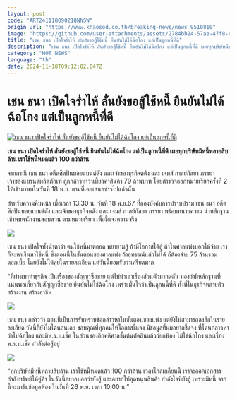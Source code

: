 ```yaml
---
layout: post
code: "ART24111809021QNNSW"
origin_url: "https://www.khaosod.co.th/breaking-news/news_9510810"
image: "https://github.com/user-attachments/assets/2784bb24-57ae-47f8-89a0-586882049bf5"
title: "เชน ธนา เปิดใจร่ำไห้ ลั่นยังขอสู้ใช้หนี้ ยืนยันไม่ได้ฉ้อโกง แต่เป็นลูกหนี้ที่ดี"
description: "เชน ธนา เปิดใจร่ำไห้ ลั่นยังขอสู้ใช้หนี้ ยืนยันไม่ได้ฉ้อโกง แต่เป็นลูกหนี้ที่ดี เผยทุกบริษัทมีหนี้หลายสิบล้าน เราใช้หนี้หมดแล้ว 100 กว่าล้าน"
category: "HOT_NEWS"
language: "th"
date: 2024-11-18T09:12:02.647Z
---
```


# เชน ธนา เปิดใจร่ำไห้ ลั่นยังขอสู้ใช้หนี้ ยืนยันไม่ได้ฉ้อโกง แต่เป็นลูกหนี้ที่ดี

[![เชน ธนา เปิดใจร่ำไห้ ลั่นยังขอสู้ใช้หนี้ ยืนยันไม่ได้ฉ้อโกง แต่เป็นลูกหนี้ที่ดี](https://www.khaosod.co.th/wpapp/uploads/2024/11/chaintan5523-18.jpg "เชน ธนา เปิดใจร่ำไห้ ลั่นยังขอสู้ใช้หนี้ ยืนยันไม่ได้ฉ้อโกง แต่เป็นลูกหนี้ที่ดี")](https://www.khaosod.co.th/wpapp/uploads/2024/11/chaintan5523-18.jpg)

**เชน ธนา เปิดใจร่ำไห้ ลั่นยังขอสู้ใช้หนี้ ยืนยันไม่ได้ฉ้อโกง แต่เป็นลูกหนี้ที่ดี เผยทุกบริษัทมีหนี้หลายสิบล้าน เราใช้หนี้หมดแล้ว 100 กว่าล้าน**

จากกรณี เชน ธนา อดีตศิลปินบอยแบนด์ดัง และเจ้าของธุรกิจตดัง และ เจมส์ กาลย์กัลยา ภรรยา เจ้าของแบรนด์ผลิตภัณฑ์ ถูกกล่าวหาว่าเบี้ยวค่าสินค้า 79 ล้านบาท โดยตำรวจออกหมายเรียกครั้งที่ 2 ให้เข้ามาพบในวันที่ 18 พ.ย. ตามที่เคยเสนอข่าวไปแล้วนั้น

สำหรับความคืบหน้า เมื่อเวลา 13.30 น. วันที่ 18 พ.ย.67 ที่กองบังคับการปราบปราม เชน ธนา อดีตศิลปินบอยแบนด์ดัง และเจ้าของธุรกิจตดัง และ เจมส์ กาลย์กัลยา ภรรยา พร้อมทนายความ นำหลักฐานเข้าพบพนักงานสอบสวน ตามหมายเรียก เพื่อชี้แจงความจริง

[![](https://www.khaosod.co.th/wpapp/uploads/2024/11/chaintan5523-13.jpg)](https://www.khaosod.co.th/wpapp/uploads/2024/11/chaintan5523-13.jpg)

เชน ธนา เปิดใจทั้งน้ำตาว่า ตนใช้หนี้มาตลอด พยายามสู้ ถ้ามีโอกาสได้สู้ ถ้าในศาลแพ่งบอกให้จ่าย เราก็จะหาเงินมาใช้หนี้ ซึ่งตอนนี้ในขั้นตอนของศาลแพ่ง ถ้าอุทธรณ์แล้วไม่ได้ ก็ต้องจ่าย 75 ล้านรวมดอกเบี้ย โดยยังไม่ได้คุยในรายละเอียด แต่วันนี้ยอมรับว่าเครียดมาก

“ที่ผ่านมาทำธุรกิจ เป็นเรื่องของสัญญาซื้อขาย แต่ไม่น่าเอาเรื่องส่วนตัวมากดดัน มองว่ามีหลักฐานที่แน่นพอเกี่ยวกับสัญญาซื้อขาย ยืนยันไม่ใช่ฉ้อโกง เพราะมั่นใจว่าเป็นลูกหนี้ที่ดี ทั้งที่ในธุรกิจหลายตัวสร้างงาน สร้างอาชีพ

[![](https://www.khaosod.co.th/wpapp/uploads/2024/11/chaintan5523-4.jpg)](https://www.khaosod.co.th/wpapp/uploads/2024/11/chaintan5523-4.jpg)

เชน ธนา กล่าวว่า ตอนนี้เป็นการรับทราบข้อกล่าวหาในขั้นตอนของแพ่ง แต่ยังไม่สามารถลงลึกในรายละเอียด วันนี้ก็ยังไมได้นอนเลย ขอบคุณที่ทุกคนให้โอกาสชี้แจง มีข้อมูลที่ผมอยากชี้แจง ที่โดนกล่าวหาว่าไปฉ้อโกง และมีพ.ร.บ.เช็ค ในส่วนของอีกคดีศาลชั้นต้นตัดสินแล้วว่ยกฟ้อง ไม่ใช่ฉ้อโกง และเรื่องพ.ร.บ.เช็ค กำลังต่อสู้อยู่

[![](https://www.khaosod.co.th/wpapp/uploads/2024/11/chaintan5523-11.jpg)](https://www.khaosod.co.th/wpapp/uploads/2024/11/chaintan5523-11.jpg)

“ทุกบริษัทมีหนี้หลายสิบล้าน เราใช้หนี้หมดแล้ว 100 กว่าล้าน เวลาไกล่เกลี้ยหนี้ เราจะออกเอกสารกำลังทรัพย์ให้คู่ค้า ในวันนี้อยากบอกว่ายังสู้ และอยากให้อุดหนุนสินค้า กำลังใจที่ยังสู้ เพราะมีหนี้ จากนี้จะมารับข้อมูลฟ้อง ในวันที่ 26 พ.ย. เวลา 10.00 น.”